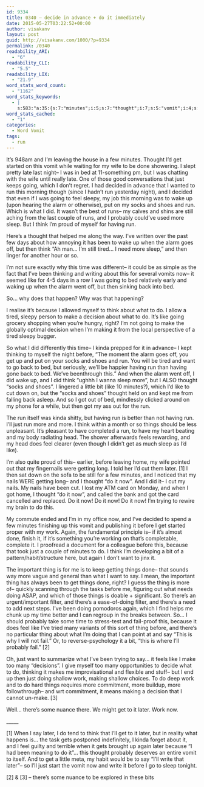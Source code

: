 ```yaml
---
id: 9334
title: 0340 – decide in advance + do it immediately
date: 2015-05-27T03:22:52+00:00
author: visakanv
layout: post
guid: http://visakanv.com/1000/?p=9334
permalink: /0340
readability_ARI:
  - "6"
readability_CLI:
  - "5.5"
readability_LIX:
  - "21.9"
word_stats_word_count:
  - "1162"
word_stats_keywords:
  - |
    s:583:"a:35:{s:7:"minutes";i:5;s:7:"thought";i:7;s:5:"vomit";i:4;s:4:"wife";i:3;s:5:"night";i:3;s:4:"just";i:6;s:5:"going";i:5;s:7:"decided";i:3;s:4:"feel";i:4;s:6:"sleepy";i:3;s:4:"wake";i:3;s:5:"alarm";i:5;s:5:"socks";i:4;s:5:"shoes";i:4;s:8:"probably";i:4;s:5:"sleep";i:5;s:5:"think";i:7;s:5:"tired";i:4;s:4:"time";i:4;s:8:"thinking";i:3;s:4:"like";i:7;s:7:"because";i:4;s:4:"make";i:4;s:8:"decision";i:3;s:6:"making";i:3;s:5:"kinda";i:3;s:4:"want";i:4;s:6:"things";i:5;s:5:"later";i:6;s:5:"nails";i:3;s:4:"work";i:4;s:9:"important";i:3;s:5:"thing";i:5;s:7:"there's";i:6;s:4:"fail";i:3;}";
word_stats_cached:
  - "1"
categories:
  - Word Vomit
tags:
  - run
---
```

It’s 948am and I’m leaving the house in a few minutes. Thought I’d get started on this vomit while waiting for my wife to be done showering. I slept pretty late last night– I was in bed at 11-something pm, but I was chatting with the wife until really late. One of those good conversations that just keeps going, which I don’t regret. I had decided in advance that I wanted to run this morning though (since I hadn’t run yesterday night), and I decided that even if I was going to feel sleepy, my job this morning was to wake up (upon hearing the alarm or otherwise), put on my socks and shoes and run. Which is what I did. It wasn’t the best of runs– my calves and shins are still aching from the last couple of runs, and I probably could’ve used more sleep. But I think I’m proud of myself for having run.

Here’s a thought that helped me along the way. I’ve written over the past few days about how annoying it has been to wake up when the alarm goes off, but then think “Ah man… I’m still tired… I need more sleep,” and then linger for another hour or so.

I’m not sure exactly why this time was different– it could be as simple as the fact that I’ve been thinking and writing about this for several vomits now– it seemed like for 4-5 days in a row I was going to bed relatively early and waking up when the alarm went off, but then sinking back into bed.

So… why does that happen? Why was that happening?

I realise it’s because I allowed myself to think about what to do. I allow a tired, sleepy person to make a decision about what to do. It’s like going grocery shopping when you’re hungry, right? I’m not going to make the globally optimal decision when I’m making it from the local perspective of a tired sleepy bugger.

So what I did differently this time– I kinda prepped for it in advance– I kept thinking to myself the night before, &#8220;The moment the alarm goes off, you get up and put on your socks and shoes and run. You will be tired and want to go back to bed, but seriously, we&#8217;ll be happier having run than having gone back to bed. We&#8217;ve beenthrough this.&#8221; And when the alarm went off, I did wake up, and I did think &#8220;ughhh I wanna sleep more&#8221;, but I ALSO thought &#8220;socks and shoes&#8221;. I lingered a little bit (like 10 minutes?), which I&#8217;d like to cut down on, but the &#8220;socks and shoes&#8221; thought held on and kept me from falling back asleep. And so I got out of bed, mindlessly clicked around on my phone for a while, but then got my ass out for the run.

The run itself was kinda shitty, but having run is better than not having run. I&#8217;ll just run more and more. I think within a month or so things should be less unpleasant. It&#8217;s pleasant to have completed a run, to have my heart beating and my body radiating head. The shower afterwards feels rewarding, and my head does feel clearer (even though I didn&#8217;t get as much sleep as I&#8217;d like).

I’m also quite proud of this– earlier, before leaving home, my wife pointed out that my fingernails were getting long. I told her I’d cut them later. [1] I then sat down on the sofa to be still for a few minutes, and I noticed that my nails WERE getting long– and I thought “do it now”. And I did it– I cut my nails. My nails have been cut. I lost my ATM card on Monday, and when I got home, I thought “do it now”, and called the bank and got the card cancelled and replaced. Do it now! Do it now! Do it now! I’m trying to rewire my brain to do this.

My commute ended and I&#8217;m in my office now, and I&#8217;ve decided to spend a few minutes finishing up this vomit and publishing it before I get started proper with my work. Again, the fundamental principle is– if it&#8217;s almost done, finish it, if it&#8217;s something you&#8217;re working on that&#8217;s completable, complete it. I proofread a document for a colleague before this, because that took just a couple of minutes to do. I think I&#8217;m developing a bit of a pattern/habit/structure here, but again I don&#8217;t want to jinx it.

The important thing is for me is to keep getting things done– that sounds way more vague and general than what I want to say. I mean, the important thing has always been to get things done, right? I guess the thing is more of– quickly scanning through the tasks before me, figuring out what needs doing ASAP, and which of those things is doable + significant. So there&#8217;s an urgent/important filter, and there&#8217;s a ease-of-doing filter, and there&#8217;s a need to add next steps. I&#8217;ve been doing pomodoros again, which I find helps me chunk up my time better and I can regroup in the breaks between. So&#8230; I should probably take some time to stress-test and fail-proof this, because it does feel like I&#8217;ve tried many variants of this sort of thing before, and there&#8217;s no particular thing about what I&#8217;m doing that I can point at and say &#8220;This is why I will not fail.&#8221; Or, to reverse-psychology it a bit, &#8220;this is where I&#8217;ll probably fail.&#8221; [2]

Oh, just want to summarize what I&#8217;ve been trying to say&#8230; it feels like I make too many &#8220;decisions&#8221;. I give myself too many opportunities to decide what to do, thinking it makes me improvisational and flexible and stuff– but I end up then just doing shallow work, making shallow choices. To do deep work and to do hard things requires more commitment, more buildup, more followthrough– and wrt commitment, it means making a decision that I cannot un-make. [3]

Well&#8230; there&#8217;s some nuance there. We might get to it later. Work now.

\_____

[1] When I say later, I do tend to think that I’ll get to it later, but in reality what happens is… the task gets postponed indefinitely, I kinda forget about it, and I feel guilty and terrible when it gets brought up again later because “I had been meaning to do it”… this thought probably deserves an entire vomit to itself. And to get a little meta, my habit would be to say “I’ll write that later”– so I’ll just start the vomit now and write it before I go to sleep tonight.

[2] & [3] – there&#8217;s some nuance to be explored in these bits